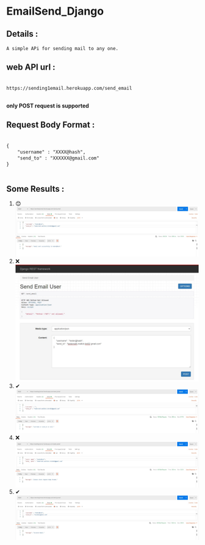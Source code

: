 # EmailSend_Django
## Details :
    A simple APi for sending mail to any one.
## web API url : 
<pre>
<code>
https://sending1email.herokuapp.com/send_email
</code>
</pre>
**only POST request is supported**
## Request Body Format : 
<pre>
<code>
{  
    "username" : "XXXX@hash",
    "send_to" : "XXXXXX@gmail.com"
}
</code>
</pre>
## Some Results : 
1. 😊![success](https://github.com/keder-code-hash/EmailSend_Django/blob/master/static/images/Screenshot%202022-03-22%20132734.jpg)
2. ❌![method-not-allowed](https://github.com/keder-code-hash/EmailSend_Django/blob/master/static/images/ss.jpg)
3. ✔![null](https://github.com/keder-code-hash/EmailSend_Django/blob/master/static/images/null.jpg)
4. ❌![wrongbody](https://github.com/keder-code-hash/EmailSend_Django/blob/master/static/images/invbody.jpg)
5. ✔![invalid-email](https://github.com/keder-code-hash/EmailSend_Django/blob/master/static/images/invalid_email.jpg)
